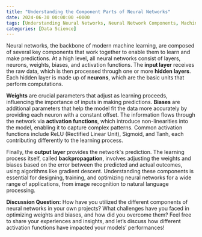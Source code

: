 ```yaml
---
title: "Understanding the Component Parts of Neural Networks"
date: 2024-06-30 00:00:00 +0000
tags: [Understanding Neural Networks, Neural Network Components, Machine Learning, Layers, Neurons, Weights, Biases, Activation Functions, Input Layer, Hidden Layers, Output Layer, ReLU, Sigmoid, Tanh, Backpropagation, Gradient Descent, Model Training, Model Optimization, Image Recognition, Natural Language Processing, Computational Units, Prediction, Learning Process, Non-linearities, Key Parameters, Modern Machine Learning]
categories: [Data Science]
---
```


<p><p>Neural networks, the backbone of modern machine learning, are composed of several key components that work together to enable them to learn and make predictions. At a high level, all neural networks consist of layers, neurons, weights, biases, and activation functions. The <strong>input layer</strong> receives the raw data, which is then processed through one or more <strong>hidden layers</strong>. Each hidden layer is made up of <strong>neurons</strong>, which are the basic units that perform computations.</p><p><strong>Weights</strong> are crucial parameters that adjust as learning proceeds, influencing the importance of inputs in making predictions. <strong>Biases</strong> are additional parameters that help the model fit the data more accurately by providing each neuron with a constant offset. The information flows through the network via <strong>activation functions</strong>, which introduce non-linearities into the model, enabling it to capture complex patterns. Common activation functions include ReLU (Rectified Linear Unit), Sigmoid, and Tanh, each contributing differently to the learning process.</p><p>Finally, the <strong>output layer</strong> provides the network's prediction. The learning process itself, called <strong>backpropagation</strong>, involves adjusting the weights and biases based on the error between the predicted and actual outcomes, using algorithms like gradient descent. Understanding these components is essential for designing, training, and optimizing neural networks for a wide range of applications, from image recognition to natural language processing.</p><p><strong>Discussion Question:</strong> How have you utilized the different components of neural networks in your own projects? What challenges have you faced in optimizing weights and biases, and how did you overcome them? Feel free to share your experiences and insights, and let’s discuss how different activation functions have impacted your models’ performances!</p></p>

<script src="https://utteranc.es/client.js"
        repo="ndjstn/ndjstn.github.io"
        issue-term="url"
        theme="github-dark"
        crossorigin="anonymous"
        async>
</script>
